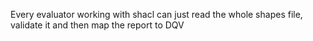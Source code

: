 Every evaluator working with shacl can just read the whole shapes file, validate it and then map the report to DQV